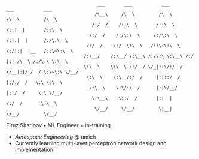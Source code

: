 ```
                                  ___       ___           ___           ___           ___     
                                 /\__\     /\  \         /\  \         /\__\         /\  \    
                                /:/  /    /::\  \       /::\  \       /::|  |       /::\  \   
                               /:/  /    /:/\:\  \     /:/\:\  \     /:|:|  |      /:/\:\  \  
                              /:/  /    /:/  \:\  \   /::\~\:\  \   /:/|:|  |__   /::\~\:\  \ 
                             /:/__/    /:/__/ \:\__\ /:/\:\ \:\__\ /:/ |:| /\__\ /:/\:\ \:\__\
                             \:\  \    \:\  \ /:/  / \/_|::\/:/  / \/__|:|/:/  / \:\~\:\ \/__/
                              \:\  \    \:\  /:/  /     |:|::/  /      |:/:/  /   \:\ \:\__\  
                               \:\  \    \:\/:/  /      |:|\/__/       |::/  /     \:\ \/__/  
                                \:\__\    \::/  /       |:|  |         /:/  /       \:\__\    
                                 \/__/     \/__/         \|__|         \/__/         \/__/
```
Firuz Sharipov • ML Engineer + in-training
- _Aerospace Engineering_ @ umich
- Currently learning multi-layer perceptron network design and implementation
<!--
**qvattr0/qvattr0** is a ✨ _special_ ✨ repository because its `README.md` (this file) appears on your GitHub profile.

Here are some ideas to get you started:

- 🔭 I’m currently working on ...
- 🌱 I’m currently learning ...
- 👯 I’m looking to collaborate on ...
- 🤔 I’m looking for help with ...
- 💬 Ask me about ...
- 📫 How to reach me: ...
- 😄 Pronouns: ...
- ⚡ Fun fact: ...
-->
